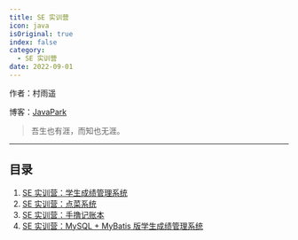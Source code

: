 ```yaml
---
title: SE 实训营
icon: java
isOriginal: true
index: false
category:
  - SE 实训营
date: 2022-09-01
---
```

作者：村雨遥

博客：[JavaPark](https://cunyu1943.github.io/JavaPark)

>   吾生也有涯，而知也无涯。

---
## 目录
1. [SE 实训营：学生成绩管理系统](2022-03-01-score-management.md)
2. [SE 实训营：点菜系统](2022-03-02-order-system.md)
3. [SE 实训营：手撸记账本](2022-03-03-tally-book.md)
4. [SE 实训营：MySQL + MyBatis 版学生成绩管理系统](2022-03-04-mysql-mybatis-score-management.md)


